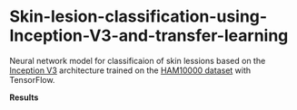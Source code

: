 # Skin-lesion-classification-using-Inception-V3-and-transfer-learning
Neural network model for classificaion of skin lessions based on the [Inception V3](https://keras.io/api/applications/inceptionv3/) architecture trained on the [HAM10000 dataset](https://dataverse.harvard.edu/dataset.xhtml?persistentId=doi:10.7910/DVN/DBW86T) with TensorFlow.


<strong>Results</strong>

